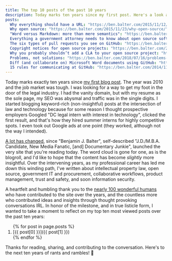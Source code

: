 ```yaml
---
title: The top 10 posts of the past 10 years
description: Today marks ten years since my first post. Here's a look at my most viewed posts over the past ten years.
posts:
  Why everything should have a URL: "https://ben.balter.com/2015/11/12/why-urls/"
  Why open source: "https://ben.balter.com/2015/11/23/why-open-source/"
  "Word versus Markdown: more than mere semantics": "https://ben.balter.com/2014/03/31/word-versus-markdown-more-than-mere-semantics/"
  Everything a government attorney needs to know about open source software licensing: "https://ben.balter.com/2014/10/08/open-source-licensing-for-government-attorneys/"
  The six types of pull requests you see on GitHub: "https://ben.balter.com/2015/12/08/types-of-pull-requests/"
  Copyright notices for open source projects: "https://ben.balter.com/2015/06/03/copyright-notices-for-websites-and-open-source-projects/"
  Why you probably shouldn’t add a CLA to your open source project: "https://ben.balter.com/2018/01/02/why-you-probably-shouldnt-add-a-cla-to-your-open-source-project/"
  Problems, not solutions: "https://ben.balter.com/2018/07/16/problems-not-solutions/"
  Diff (and collaborate on) Microsoft Word documents using GitHub: "https://ben.balter.com/2015/02/06/word-diff/"
  15 rules for communicating at GitHub: "https://ben.balter.com/2014/11/06/rules-of-communicating-at-github/"
---
```


Today marks exactly ten years since [my first blog post](https://ben.balter.com/2010/09/12/wordpress-resume-plugin/). The year was 2010 and the job market was tough. I was looking for a way to get my foot in the door of the legal industry. I had the vanity domain, but with my resume as the sole page, my SEO was abysmal and traffic was in the single digits. I started blogging keyword-rich (non-insightful) posts at the intersection of law and technology because for some reason I thought prospective employers Googled "DC legal intern with interest in technology", clicked the first result, and that's how they hired summer interns for highly competitive spots. I even took out Google ads at one point (they worked, although not the way I intended).

[A lot has changed](https://web.archive.org/web/20101123210454/http://ben.balter.com/), since "Benjamin J. Balter", self-described "J.D./M.B.A. Candidate, New Media Fanatic, [and] Documentary Junkie", launched the very site that you're reading today. The word cloud is gone for one, as is the blogroll, and I'd like to hope that the content has become *slightly* more insightful. Over the intervening years, as my professional career has led me down this winding path, I've written about intellectual property law, open source, government IT and procurement, collaborative workflows, product management, trust and safety, and soon information security.

A heartfelt and humbling thank you to the [nearly 100 wonderful humans](https://github.com/benbalter/benbalter.github.com/graphs/contributors) who have contributed to the site over the years, and the countless more who contributed ideas and insights through thought provoking conversations IRL. In honor of the milestone, and in true listicle form, I wanted to take a moment to reflect on my top ten most viewed posts over the past ten years:

<ol reversed="">
{% for post in page.posts %}
<li markdown="1">
[{{ post[0] }}]({{ post[1] }})
</li>
{% endfor %}
</ol>

Thanks for reading, sharing, and contributing to the conversation. Here's to the next ten years of rants and rambles! :tada:
